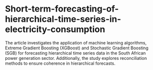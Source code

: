 # Short-term-forecasting-of-hierarchical-time-series-in-electricity-consumption
The article investigates the application of machine learning algorithms, Extreme Gradient Boosting (XGBoost) and Stochastic Gradient Boosting (SGB) for forecasting hierarchical time series data in the South African power generation sector. Additionally, the study explores reconciliation methods to ensure coherence in hierarchical forecasts.
